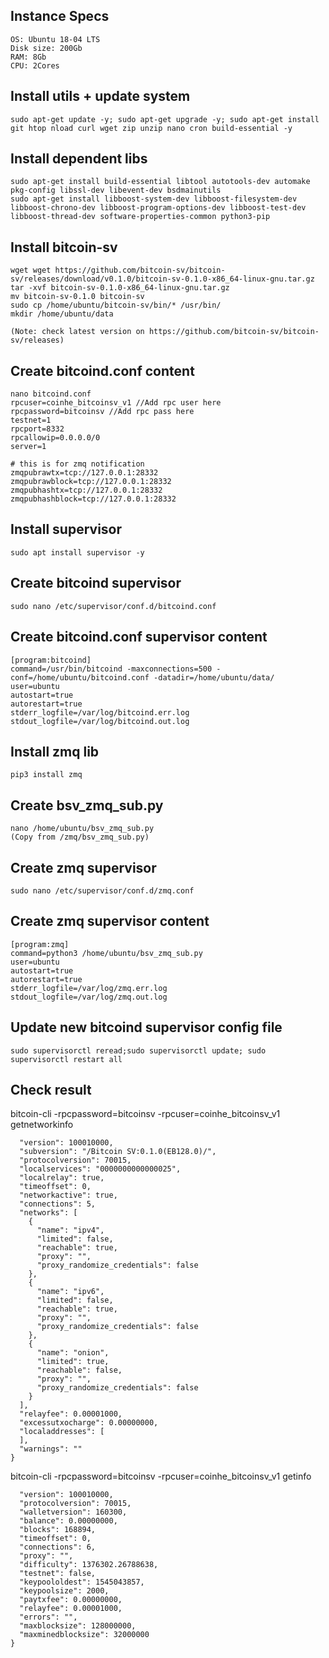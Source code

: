 ## Instance Specs
```
OS: Ubuntu 18-04 LTS
Disk size: 200Gb
RAM: 8Gb
CPU: 2Cores
```
## Install utils + update system

```
sudo apt-get update -y; sudo apt-get upgrade -y; sudo apt-get install git htop nload curl wget zip unzip nano cron build-essential -y
```

## Install dependent libs

```
sudo apt-get install build-essential libtool autotools-dev automake pkg-config libssl-dev libevent-dev bsdmainutils
sudo apt-get install libboost-system-dev libboost-filesystem-dev libboost-chrono-dev libboost-program-options-dev libboost-test-dev libboost-thread-dev software-properties-common python3-pip
```

## Install bitcoin-sv
```
wget wget https://github.com/bitcoin-sv/bitcoin-sv/releases/download/v0.1.0/bitcoin-sv-0.1.0-x86_64-linux-gnu.tar.gz
tar -xvf bitcoin-sv-0.1.0-x86_64-linux-gnu.tar.gz
mv bitcoin-sv-0.1.0 bitcoin-sv
sudo cp /home/ubuntu/bitcoin-sv/bin/* /usr/bin/
mkdir /home/ubuntu/data

(Note: check latest version on https://github.com/bitcoin-sv/bitcoin-sv/releases)
```

## Create bitcoind.conf content
```
nano bitcoind.conf
rpcuser=coinhe_bitcoinsv_v1 //Add rpc user here
rpcpassword=bitcoinsv //Add rpc pass here
testnet=1
rpcport=8332
rpcallowip=0.0.0.0/0
server=1

# this is for zmq notification
zmqpubrawtx=tcp://127.0.0.1:28332
zmqpubrawblock=tcp://127.0.0.1:28332
zmqpubhashtx=tcp://127.0.0.1:28332
zmqpubhashblock=tcp://127.0.0.1:28332
```

## Install supervisor
```
sudo apt install supervisor -y
```

## Create bitcoind supervisor
```
sudo nano /etc/supervisor/conf.d/bitcoind.conf
```

## Create bitcoind.conf supervisor content
```
[program:bitcoind]
command=/usr/bin/bitcoind -maxconnections=500 -conf=/home/ubuntu/bitcoind.conf -datadir=/home/ubuntu/data/
user=ubuntu
autostart=true
autorestart=true
stderr_logfile=/var/log/bitcoind.err.log
stdout_logfile=/var/log/bitcoind.out.log
```
## Install zmq lib
```
pip3 install zmq
```

## Create bsv_zmq_sub.py
```
nano /home/ubuntu/bsv_zmq_sub.py
(Copy from /zmq/bsv_zmq_sub.py)
```

## Create zmq supervisor
```
sudo nano /etc/supervisor/conf.d/zmq.conf
```

## Create zmq supervisor content
```
[program:zmq]
command=python3 /home/ubuntu/bsv_zmq_sub.py
user=ubuntu
autostart=true
autorestart=true
stderr_logfile=/var/log/zmq.err.log
stdout_logfile=/var/log/zmq.out.log
```

## Update new bitcoind supervisor config file
```
sudo supervisorctl reread;sudo supervisorctl update; sudo supervisorctl restart all
```

## Check result
bitcoin-cli -rpcpassword=bitcoinsv -rpcuser=coinhe_bitcoinsv_v1 getnetworkinfo
```{
  "version": 100010000,
  "subversion": "/Bitcoin SV:0.1.0(EB128.0)/",
  "protocolversion": 70015,
  "localservices": "0000000000000025",
  "localrelay": true,
  "timeoffset": 0,
  "networkactive": true,
  "connections": 5,
  "networks": [
    {
      "name": "ipv4",
      "limited": false,
      "reachable": true,
      "proxy": "",
      "proxy_randomize_credentials": false
    },
    {
      "name": "ipv6",
      "limited": false,
      "reachable": true,
      "proxy": "",
      "proxy_randomize_credentials": false
    },
    {
      "name": "onion",
      "limited": true,
      "reachable": false,
      "proxy": "",
      "proxy_randomize_credentials": false
    }
  ],
  "relayfee": 0.00001000,
  "excessutxocharge": 0.00000000,
  "localaddresses": [
  ],
  "warnings": ""
}
```

bitcoin-cli -rpcpassword=bitcoinsv -rpcuser=coinhe_bitcoinsv_v1 getinfo
```{
  "version": 100010000,
  "protocolversion": 70015,
  "walletversion": 160300,
  "balance": 0.00000000,
  "blocks": 168894,
  "timeoffset": 0,
  "connections": 6,
  "proxy": "",
  "difficulty": 1376302.26788638,
  "testnet": false,
  "keypoololdest": 1545043857,
  "keypoolsize": 2000,
  "paytxfee": 0.00000000,
  "relayfee": 0.00001000,
  "errors": "",
  "maxblocksize": 128000000,
  "maxminedblocksize": 32000000
}
```

